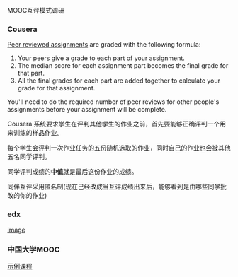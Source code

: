 MOOC互评模式调研

### Cousera


[Peer reviewed assignments](https://learner.coursera.help/hc/en-us/articles/208279946) are graded with the following formula:

1. Your peers give a grade to each part of your assignment.
2. The median score for each assignment part becomes the final grade for that part.
3. All the final grades for each part are added together to calculate your grade for that assignment.

You'll need to do the required number of peer reviews for other people's assignments before your assignment will be complete.

Cousera 系统要求学生在评判其他学生的作业之前，首先要能够正确评判一个用来训练的样品作业。

每个学生会评判一次作业任务的五份随机选取的作业，同时自己的作业也会被其他五名同学评判。

同学评判成绩的**中值**就是最后这份作业的成绩。

同伴互评采用匿名制(现在己经改成当互评成绩出来后，能够看到是由哪些同学批改的你的作业)

### edx

[image]()

### 中国大学MOOC

[示例课程](http://www.icourse163.org/learn/HUST-1001672006?tid=1002086003#/learn/testlist)



